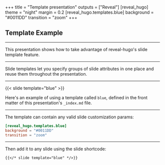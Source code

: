 +++
title = "Template presentation"
outputs = ["Reveal"]
[reveal_hugo]
theme = "night"
margin = 0.2
[reveal_hugo.templates.blue]
background = "#0011DD"
transition = "zoom"
+++

## Template Example

---

This presentation shows how to take advantage of reveal-hugo's slide template feature.

---

Slide templates let you specify groups of slide attributes in one place and reuse them throughout the presentation.

---

{{< slide template="blue" >}}

Here's an example of using a template called `blue`, defined in the front matter of this presentation's `_index.md` file.

---

The template can contain any valid slide customization params:

```toml
[reveal_hugo.templates.blue]
background = "#0011DD"
transition = "zoom"
```

---

Then add it to any slide using the slide shortcode:

```
{{</* slide template="blue" */>}}
```

